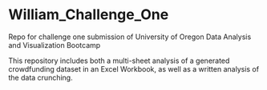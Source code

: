 # William_Challenge_One
Repo for challenge one submission of University of Oregon Data Analysis and Visualization Bootcamp

This repository includes both a multi-sheet analysis of a generated crowdfunding dataset in an Excel Workbook, as well as a written analysis of the data crunching.
